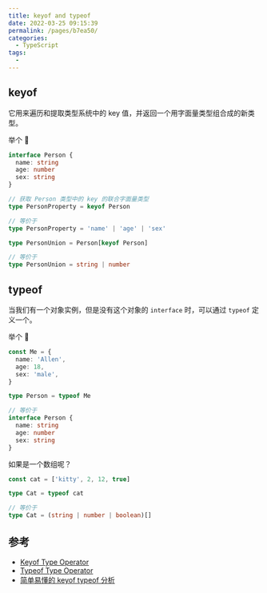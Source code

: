 ```yaml
---
title: keyof and typeof
date: 2022-03-25 09:15:39
permalink: /pages/b7ea50/
categories:
  - TypeScript
tags:
  -
---
```


## keyof

它用来遍历和提取类型系统中的 key 值，并返回一个用字面量类型组合成的新类型。

举个 🌰

```typescript
interface Person {
  name: string
  age: number
  sex: string
}

// 获取 Person 类型中的 key 的联合字面量类型
type PersonProperty = keyof Person

// 等价于
type PersonProperty = 'name' | 'age' | 'sex'

type PersonUnion = Person[keyof Person]

// 等价于
type PersonUnion = string | number
```

## typeof

当我们有一个对象实例，但是没有这个对象的 `interface` 时，可以通过 `typeof` 定义一个。

举个 🌰

```typescript
const Me = {
  name: 'Allen',
  age: 18,
  sex: 'male',
}

type Person = typeof Me

// 等价于
interface Person {
  name: string
  age: number
  sex: string
}
```

如果是一个数组呢？

```typescript
const cat = ['kitty', 2, 12, true]

type Cat = typeof cat

// 等价于
type Cat = (string | number | boolean)[]
```

## 参考

- [Keyof Type Operator](https://www.typescriptlang.org/docs/handbook/2/keyof-types.html)
- [Typeof Type Operator](https://www.typescriptlang.org/docs/handbook/2/typeof-types.html)
- [简单易懂的 keyof typeof 分析](https://juejin.cn/post/7023238396931735583)
